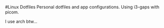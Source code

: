 #Linux Dotfiles
Personal dotfiles and app configurations. Using i3-gaps with picom.

I use arch btw...
